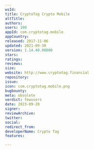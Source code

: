 ```yaml
---
wsId: 
title: CryptoTag Crypto Mobile
altTitle: 
authors: 
users: 100
appId: com.cryptotag.mobile
appCountry: 
released: 2017-11-06
updated: 2021-09-30
version: 1.14.40.00000
stars: 
ratings: 
reviews: 
size: 
website: http://www.cryptotag.financial
repository: 
issue: 
icon: com.cryptotag.mobile.png
bugbounty: 
meta: obsolete
verdict: fewusers
date: 2023-09-20
signer: 
reviewArchive: 
twitter: 
social: 
redirect_from: 
developerName: Crypto Tag
features: 

---
```


